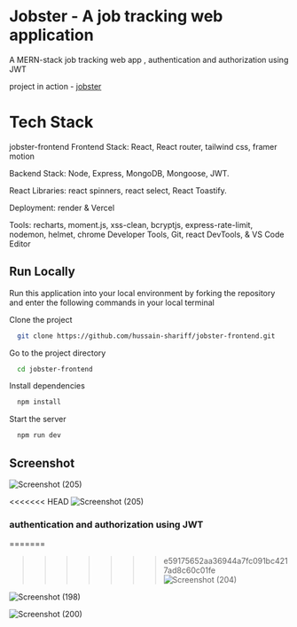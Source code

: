 # Jobster - A job tracking web application

A MERN-stack job tracking web app , authentication and authorization using JWT


project in action - [jobster](https://jobster-frontend.vercel.app/)

# Tech Stack

jobster-frontend
Frontend Stack: React, React router, tailwind css, framer motion

Backend Stack: Node, Express, MongoDB, Mongoose, JWT. 

React Libraries: react spinners, react select, React Toastify.

Deployment: render & Vercel

Tools: recharts, moment.js, xss-clean, bcryptjs, express-rate-limit, nodemon, helmet, chrome Developer Tools, Git, react DevTools, & VS Code Editor

## Run Locally

Run this application into your local environment by forking the repository and enter the following commands in your local terminal

Clone the project

```bash
  git clone https://github.com/hussain-shariff/jobster-frontend.git
```

Go to the project directory

```bash
  cd jobster-frontend
```

Install dependencies

```bash
  npm install
```

Start the server

```bash
  npm run dev
```

## Screenshot
![Screenshot (205)](https://user-images.githubusercontent.com/118625304/229863099-c0f353ba-0fdf-4d71-978b-82094bcfc79e.png)


<<<<<<< HEAD
![Screenshot (205)](https://user-images.githubusercontent.com/118625304/229863099-c0f353ba-0fdf-4d71-978b-82094bcfc79e.png)


### authentication and authorization using JWT
=======
>>>>>>> e59175652aa36944a7fc091bc4217ad8c60c01fe
![Screenshot (204)](https://user-images.githubusercontent.com/118625304/229851730-91ec5cec-b64d-4bd2-a9d7-7bd7c3b13452.png)


![Screenshot (198)](https://user-images.githubusercontent.com/118625304/229851772-d47b1c77-4868-4191-85a0-6a0f90ae73cf.png)


![Screenshot (200)](https://user-images.githubusercontent.com/118625304/229851836-c36d37e8-ba0b-4f47-8d15-b2bc6b418840.png)

